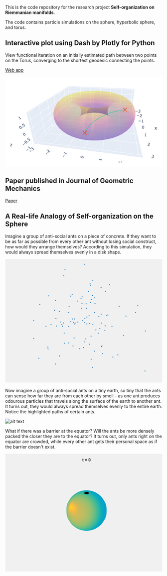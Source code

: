 This is the code repository for the research project __Self-organization on Riemmanian manifolds__.

The code contains particle simulations on the sphere, hyperbolic sphere, and torus.

## Interactive plot using Dash by Plotly for Python ##
View functional iteration on an initially estimated path between two points on the Torus, converging to the shortest geodesic connecting the points.

[Web app](https://func-it-app.herokuapp.com/)

![alt text](https://github.com/bqianz/Swarm/blob/master/Torus/webapp.png "Web App Screenshot")

## Paper published in Journal of Geometric Mechanics ##

[Paper](https://www.aimsciences.org/article/doi/10.3934/jgm.2019020)

## A Real-life Analogy of Self-organization on the Sphere ##

Imagine a group of anti-social ants on a piece of concrete. If they want to be as far as possible from every other ant without losing social construct, how would they arrange themselves? According to this simulation, they would always spread themselves evenly in a disk shape.

![alt text](https://github.com/bqianz/Swarm/blob/master/Sphere/math_manifolds_2d.gif "Particles in 2D")

Now imagine a group of anti-social ants on a tiny earth, so tiny that the ants can sense how far they are from each other by smell - as one ant produces odourous particles that travels along the surface of the earth to another ant. It turns out, they would always spread themselves evenly to the entire earth. Notice the highlighted paths of certain ants.

![alt text](https://github.com/bqianz/Swarm/blob/master/Sphere/math_manifolds_sphere.gif "Particles on the 
Sphere")

What if there was a barrier at the equator? Will the ants be more densely packed the closer they are to the equator? It turns out, only ants right on the equator are crowded, while every other ant gets their personal space as if the barrier doesn't exist.

![alt text](https://github.com/bqianz/Swarm/blob/master/Sphere/math_manifolds_barrier.gif "Particles on the Sphere with Barrier")


    
   
